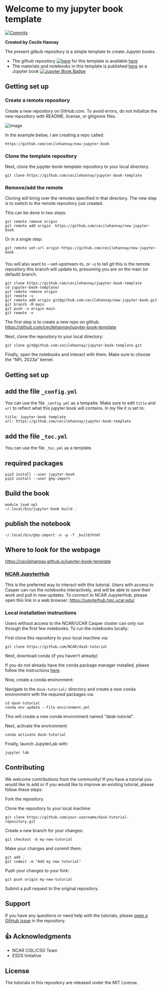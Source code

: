 
# Welcome to my jupyter book template 
[![Commits](https://img.shields.io/github/last-commit/NCAR/dask-tutorial?label=Last%20commit&style=flat-square&color=green)](https://github.com/NCAR/dask-tutorial/commits/main) 

**Created by Cecile Hannay**

The present gitbub repository is a simple template to create Jupyter books. 
- The github repository [![here](https://github.com/favicon.ico)](https://github.com/cecilehannay/jupyter-book-template) for this template is available [here](https://github.com/cecilehannay/jupyter-book-template)
- The materials and notebooks in this template is published [here](https://cecilehannay.github.io/jupyter-book-template/README.html) as a Jupyter book  [![Jupyter Book Badge](https://jupyterbook.org/badge.svg)](https://cecilehannay.github.io/jupyter-book-template/README.html)



## Getting set up

### Create a remote repository


Create a new repository on GitHub.com. To avoid errors, do not initialize the new repository with README, license, or gitignore files. 

![image](https://user-images.githubusercontent.com/9723220/220764777-9f8541d2-7338-4ba5-afc5-6ed677a46d1f.png)

In the example below, I am creating a repo called:
```
https://github.com/cecilehannay/new-jupyter-book
```

### Clone the template repository

Next, clone the jupyter-book-template repository to your local directory:
```
git clone https://github.com/cecilehannay/jupyter-book-template
```

### Remove/add the remote

Cloning will bring over the remotes specified in that directory. The new step is to switch to the remote repository just created. 

This can be done in two steps:
```
git remote remove origin
git remote add origin  https://github.com/cecilehannay/new-jupyter-book

```
Or in a single step:
```
git remote set-url origin https://github.com/cecilehannay/new-jupyter-book
```

### 
You will also want to --set-upstream-to, or -u to tell git this is the remote repository this branch will update to, presuming you are on the main (or default) branch.

```
git clone https://github.com/cecilehannay/jupyter-book-template
cd jupyter-book-template/
git remote remove origin
git remote -v
git remote add origin git@github.com:cecilehannay/new-jupyter-book.git
git branch -M main
git push -u origin main
git remote -v
```


The first step is to create a new repo on github.
https://github.com/cecilehannay/jupyter-book-template

Next, clone the repository to your local directory:
```
git clone git@github.com:cecilehannay/jupyter-book-template.git
```
Finally, open the notebooks and interact with them. Make sure to choose the "NPL 2023a" kernel.


## Getting set up
##  add the file ``_config.yml`` 
You can use the file  ``_config.yml`` as a tempalte. 
Make sure to edit ``title`` and ``url`` to reflect what this jupyter book will contains.
In my file it is set to:
```
title: Jupyter-book template
url: https://github.com/cecilehannay/jupyter-book-template 
```

## add the file ``_toc.yml``
You can use the file  ``_toc.yml`` as a template. 

## required packages
```
pip3 install --user jupyter-book
pip3 install --user ghp-import
```

## Build the book
```
module load npl
~/.local/bin/jupyter-book build .
```

## publish the notebook
```
~/.local/bin/ghp-import -n -p -f _build/html
```

## Where to look for the webpage
https://cecilehannay.github.io/jupyter-book-template



### [NCAR JupyterHub](https://github.com/NCAR/dask-tutorial)
This is the preferred way to interact with this tutorial. Users with access to Casper can run the notebooks interactively, and will be able to save their work and pull in new updates.
To connect to NCAR JupyterHub, please open this link in a web browser: https://jupyterhub.hpc.ucar.edu/


### Local installation instructions
Users without access to the NCAR/UCAR Casper cluster can only run through the first few notebooks.
To run the notebooks locally:

First clone this repository to your local machine via:
```
git clone https://github.com/NCAR/dask-tutorial
```

Next, download conda (if you haven't already)

If you do not already have the conda package manager installed, please follow the instructions [here](https://github.com/conda-forge/miniforge#install).

Now, create a conda environment:

Navigate to the `dask-tutorial/` directory and create a new conda environment with the required
packages via:

```terminal
cd dask-tutorial
conda env update --file environment.yml
```

This will create a new conda environment named "dask-tutorial".

Next, activate the environment:

```
conda activate dask-tutorial
```

Finally, launch JupyterLab with:

```
jupyter lab
```

## Contributing
We welcome contributions from the community! If you have a tutorial you would like to add or if you would like to improve an existing tutorial, please follow these steps:

Fork the repository.

Clone the repository to your local machine:
```
git clone https://github.com/your-username/dask-tutorial-repository.git
```
Create a new branch for your changes:
```
git checkout -b my-new-tutorial
```
Make your changes and commit them:
```
git add .
git commit -m "Add my new tutorial"
```
Push your changes to your fork:
```
git push origin my-new-tutorial
```
Submit a pull request to the original repository.



## Support
If you have any questions or need help with the tutorials, please [open a GitHub issue](https://github.com/NCAR/dask-tutorial/issues/new?title=Issue%20on%20page%20%2FREADME.html&body=Your%20issue%20content%20here.) in the repository.

## 👍 Acknowledgments

* NCAR CISL/CSG Team
* ESDS Initiative

## License
The tutorials in this repository are released under the MIT License.


